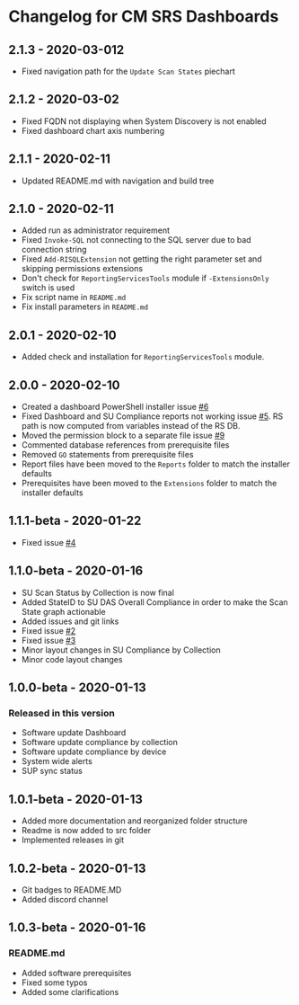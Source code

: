 # Changelog for CM SRS Dashboards

## 2.1.3 - 2020-03-012

* Fixed navigation path for the `Update Scan States` piechart

## 2.1.2 - 2020-03-02

* Fixed FQDN not displaying when System Discovery is not enabled
* Fixed dashboard chart axis numbering

## 2.1.1 - 2020-02-11

* Updated README.md with navigation and build tree

## 2.1.0 - 2020-02-11

* Added run as administrator requirement
* Fixed `Invoke-SQL` not connecting to the SQL server due to bad connection string
* Fixed `Add-RISQLExtension` not getting the right parameter set and skipping permissions extensions
* Don't check for `ReportingServicesTools` module if `-ExtensionsOnly` switch is used
* Fix script name in `README.md`
* Fix install parameters in `README.md`

## 2.0.1 - 2020-02-10

* Added check and installation for `ReportingServicesTools` module.

## 2.0.0 - 2020-02-10

* Created a dashboard PowerShell installer issue [#6](#6)
* Fixed Dashboard and SU Compliance reports not working issue [#5](#5). RS path is now computed from variables instead of the RS DB.
* Moved the permission block to a separate file issue [#9](#9)
* Commented database references from prerequisite files
* Removed `GO` statements from prerequisite files
* Report files have been moved to the `Reports` folder to match the installer defaults
* Prerequisites have been moved to the `Extensions` folder to match the installer defaults

## 1.1.1-beta - 2020-01-22

* Fixed issue [#4](#4)

## 1.1.0-beta - 2020-01-16

* SU Scan Status by Collection is now final
* Added StateID to SU DAS Overall Compliance in order to make the Scan State graph actionable
* Added issues and git links
* Fixed issue [#2](https://github.com/SCCM-Zone/CM-SRS-Dashboards/issues/2)
* Fixed issue [#3](https://github.com/SCCM-Zone/CM-SRS-Dashboards/issues/3)
* Minor layout changes in SU Compliance by Collection
* Minor code layout changes

## 1.0.0-beta - 2020-01-13

### Released in this version

* Software update Dashboard
* Software update compliance by collection
* Software update compliance by device
* System wide alerts
* SUP sync status

## 1.0.1-beta - 2020-01-13

* Added more documentation and reorganized folder structure
* Readme is now added to src folder
* Implemented releases in git

## 1.0.2-beta - 2020-01-13

* Git badges to README.MD
* Added discord channel

## 1.0.3-beta - 2020-01-16

### README.md

* Added software prerequisites
* Fixed some typos
* Added some clarifications
